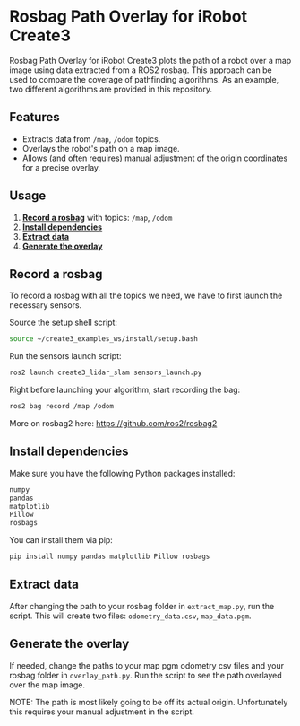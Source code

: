 # Rosbag Path Overlay for iRobot Create3

Rosbag Path Overlay for iRobot Create3 plots the path of a robot over a map image using data extracted from a ROS2 rosbag.
This approach can be used to compare the coverage of pathfinding algorithms. As an example, two different algorithms are provided in this repository.

## Features
- Extracts data from `/map`, `/odom` topics.
- Overlays the robot's path on a map image.
- Allows (and often requires) manual adjustment of the origin coordinates for a precise overlay.

## Usage
1. [**Record a rosbag**](#record-a-rosbag) with topics: `/map`, `/odom`
2. [**Install dependencies**](#install-dependencies)
3. [**Extract data**](#extract-data)
4. [**Generate the overlay**](#generate-the-overlay)

## Record a rosbag
To record a rosbag with all the topics we need, we have to first launch the necessary sensors.

Source the setup shell script:
```bash
source ~/create3_examples_ws/install/setup.bash
```

Run the sensors launch script:
```bash
ros2 launch create3_lidar_slam sensors_launch.py
```

Right before launching your algorithm, start recording the bag:
```bash
ros2 bag record /map /odom
```
More on rosbag2 here: https://github.com/ros2/rosbag2

## Install dependencies
Make sure you have the following Python packages installed:
```bash
numpy
pandas
matplotlib
Pillow
rosbags
```

You can install them via pip:
```bash
pip install numpy pandas matplotlib Pillow rosbags
```

## Extract data
After changing the path to your rosbag folder in `extract_map.py`, run the script. This will create two files: `odometry_data.csv`, `map_data.pgm`.

## Generate the overlay
If needed, change the paths to your map pgm odometry csv files and your rosbag folder in `overlay_path.py`. Run the script to see the path overlayed over the map image.

NOTE: The path is most likely going to be off its actual origin. Unfortunately this requires your manual adjustment in the script.
